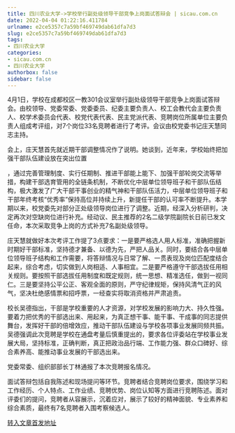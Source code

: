 ```yaml
---
title: 四川农业大学->学校举行副处级领导干部竞争上岗面试答辩会 | sicau.com.cn
date: 2022-04-04 01:22:16.411784
urlname: e2ce5357c7a59bf469749dab61dfa7d3
slug: e2ce5357c7a59bf469749dab61dfa7d3
tags: 
- 四川农业大学
categories:
- sicau.com.cn
- 四川农业大学
authorbox: false
sidebar: false
---
```

4月1日，学校在成都校区一教301会议室举行副处级领导干部竞争上岗面试答辩会。由校领导、党委常委、党委委员、纪委主要负责人、校工会教代会主要负责人、校学术委员会代表、校党代表代表、民主党派代表、竞聘岗位所属单位主要负责人组成考评组，对7个岗位33名竞聘者进行了考评。会议由校党委书记庄天慧同志主持。

会上，庄天慧首先就近期干部调整情况作了说明。她谈到，近年来，学校始终把加强干部队伍建设放在突出位置
<!--more-->
，通过完善管理制度、实行任期制、推进干部能上能下、加强干部轮岗交流等举措，构建干部选育管用的全链条机制，不断优化中层单位领导班子和干部队伍结构，极大激发了广大干部干事创业的精气神和干部队伍活力，中层单位领导班子和干部年终考核“优秀率”保持高位并持续上升，新提任干部的认可率不断提升。本学期以来，校党委先对部分正处级领导岗位进行了调整。近期，经深入分析研判，决定再次对空缺岗位进行补充。经动议、民主推荐的2名二级学院副院长日前已发文任命，本次采取竞争上岗的方式补充7名副处级领导。

庄天慧就做好本次考评工作提了3点要求：一是要严格选人用人标准，准确把握新时期好干部标准，坚持德才兼备、以德为先，严把人品关。同时，要结合各中层单位领导班子结构和工作需要，将答辩情况与日常了解、一贯表现及岗位匹配度结合起来，综合考虑，切实做到人岗相适、人事相宜。二是要严格遵守干部选拔任用相关规则。要按照干部选拔任用制度和既定规则，统一思想、精准选任，做到一视同仁。三是要坚持公平公正、客观全面的原则，严守纪律规矩，保持风清气正的风气，坚决杜绝感情票和招呼票，一经查实将取消资格并严肃追责。

校长吴德指出，干部是学校重要的人才资源，对学校发展的影响力大、持久性强。要着力把优秀的干部选出来、用起来，为真正想干事、能干事、干成事的同志提供舞台，发挥好干部的倍增效应，推动干部队伍建设与学校各项事业发展同频共振。吴德强调此次竞聘是学校在通盘考量后慎重提出的，要求各位评委站在学校事业发展大局，坚持标准，正确判断，真正把政治品行端、工作能力强、群众口碑好、综合素养高、能推动事业发展的干部选出来。

党委常委、组织部部长丁林通报了本次竞聘报名情况。

面试答辩包括自我陈述和现场提问等环节。竞聘者结合竞聘岗位要求，围绕学习和工作经历、个人特点、工作业绩、竞聘优势、岗位认知等方面进行竞聘陈述。面对评委们的提问，竞聘者从容展示，沉着应对，展示了较好的精神面貌、专业素养和综合素质，最终有7名竞聘者入围考察候选人。



[转入文章首发地址](https://news.sicau.edu.cn/info/1078/67199.htm)